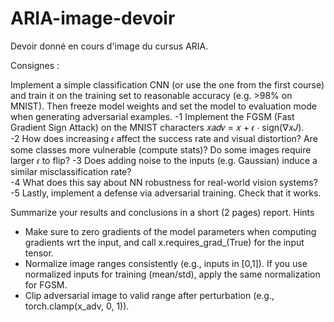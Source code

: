 # ARIA-image-devoir
Devoir donné en cours d'image du cursus ARIA.

Consignes : 

Implement a simple classification CNN (or use the one from the first course) and train it on the training set to reasonable accuracy (e.g. >98% on MNIST). Then freeze model weights and set the model to evaluation mode when generating adversarial examples. 
-1 Implement the FGSM (Fast Gradient Sign Attack) on the MNIST characters 
          𝑥𝑎𝑑𝑣 = 𝑥 + 𝜖 ⋅ sign(∇𝑥𝐽).  
-2 How does increasing  𝜖  affect the success rate and visual distortion? Are some classes more vulnerable (compute stats)?  Do some images require larger  𝜖  to flip?
-3 Does adding noise to the inputs (e.g. Gaussian) induce a similar misclassification rate?  
-4 What does this say about NN robustness for real-world vision systems?
-5 Lastly, implement a defense via adversarial training. Check that it works. 

Summarize your results and conclusions in a short (2 pages) report.
Hints 
- Make sure to zero gradients of the model parameters when computing gradients wrt the input, and call x.requires_grad_(True) for the input tensor.
- Normalize image ranges consistently (e.g., inputs in [0,1]). If you use normalized inputs for training (mean/std), apply the same normalization for FGSM.
- Clip adversarial image to valid range after perturbation (e.g., torch.clamp(x_adv, 0, 1)).

